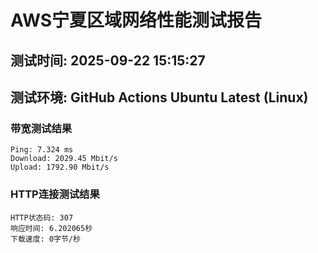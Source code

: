 # AWS宁夏区域网络性能测试报告
## 测试时间: 2025-09-22 15:15:27
## 测试环境: GitHub Actions Ubuntu Latest (Linux)

### 带宽测试结果
```
Ping: 7.324 ms
Download: 2029.45 Mbit/s
Upload: 1792.90 Mbit/s
```

### HTTP连接测试结果
```
HTTP状态码: 307
响应时间: 6.202065秒
下载速度: 0字节/秒
```

